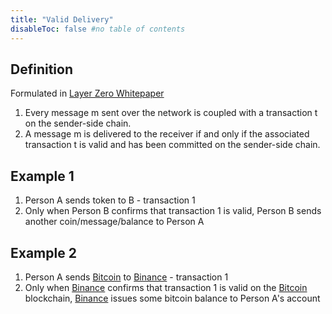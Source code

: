 ```yaml
---
title: "Valid Delivery"
disableToc: false #no table of contents
---
```


## Definition
Formulated in [Layer Zero Whitepaper](notes/Layer%20Zero%20Whitepaper.md)
1. Every message m sent over the network is coupled with a transaction t on the sender-side chain.
2. A message m is delivered to the receiver if and only if the associated transaction t is valid and has been committed on the sender-side chain.

## Example 1
1. Person A sends token to B - transaction 1
2. Only when Person B confirms that transaction 1 is valid, Person B sends another coin/message/balance to Person A
## Example 2 
1. Person A sends [Bitcoin](notes/Bitcoin.md) to [Binance](notes/Binance.md) - transaction 1
2. Only when [Binance](notes/Binance.md) confirms that transaction 1 is valid on the [Bitcoin](notes/Bitcoin.md) blockchain, [Binance](notes/Binance.md) issues some bitcoin balance to Person A's account